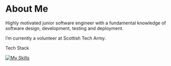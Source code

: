 # About Me

<p>Highly motivated junior software engineer with a fundamental knowledge of software design, development, testing and deployment.</p>
<p> I’m currently a volunteer at Scottish Tech Army.</p

### Tech Stack


[![My Skills](https://skillicons.dev/icons?i=mongodb,express,react,nodejs,aws&theme=light)](https://skillicons.dev)



<!--
**gergacio/gergacio** is a ✨ _special_ ✨ repository because its `README.md` (this file) appears on your GitHub profile.

Here are some ideas to get you started:

- 🔭 I’m currently working on ...
- 🌱 I’m currently learning ...
- 👯 I’m looking to collaborate on ...
- 🤔 I’m looking for help with ...
- 💬 Ask me about ...
- 📫 How to reach me: ...
- 😄 Pronouns: ...
- ⚡ Fun fact: ...
-->


